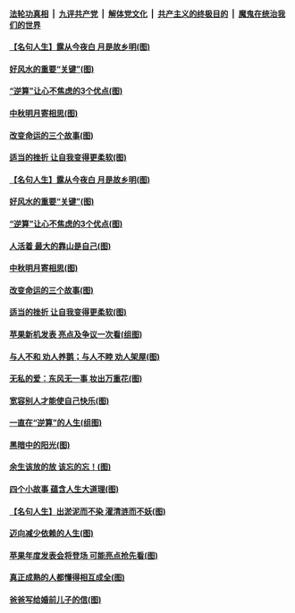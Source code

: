 ####  [法轮功真相](../../../../basic/blob/master/README.md?t=09121713) &nbsp;|&nbsp; [九评共产党](../../../../9ping.md/blob/master/README.md?t=09121713) &nbsp;|&nbsp; [解体党文化](../../../../jtdwh.md/blob/master/README.md?t=09121713)  &nbsp;|&nbsp; [共产主义的终极目的](../../../../gczydzjmd.md/blob/master/README.md?t=09121713) &nbsp;|&nbsp; [魔鬼在统治我们的世界](../../../../mgztzwmdsj.md/blob/master/README.md?t=09121713) 

#### [【名句人生】露从今夜白 月是故乡明(图)](../pages/p8/906558.md?t=09121713) 

#### [好风水的重要“关键”(图)](../pages/p8/907087.md?t=09121713) 

#### [“逆算”让心不焦虑的3个优点(图)](../pages/p8/907070.md?t=09121713) 

#### [中秋明月寄相思(图)](../pages/p8/906932.md?t=09121713) 

#### [改变命运的三个故事(图)](../pages/p8/906257.md?t=09121713) 

#### [适当的挫折 让自我变得更柔软(图)](../pages/p8/906984.md?t=09121713) 

#### [【名句人生】露从今夜白 月是故乡明(图)](../pages/p8/906558.md?t=09121713) 

#### [好风水的重要“关键”(图)](../pages/p8/907087.md?t=09121713) 

#### [“逆算”让心不焦虑的3个优点(图)](../pages/p8/907070.md?t=09121713) 

#### [人活着 最大的靠山是自己(图)](../pages/p8/906329.md?t=09121713) 

#### [中秋明月寄相思(图)](../pages/p8/906932.md?t=09121713) 

#### [改变命运的三个故事(图)](../pages/p8/906257.md?t=09121713) 

#### [适当的挫折 让自我变得更柔软(图)](../pages/p8/906984.md?t=09121713) 

#### [苹果新机发表 亮点及争议一次看(组图)](../pages/p8/906967.md?t=09121713) 

#### [与人不和 劝人养鹅；与人不睦 劝人架屋(图)](../pages/p8/906905.md?t=09121713) 

#### [无私的爱：东风无一事 妆出万重花(图)](../pages/p8/906862.md?t=09121713) 

#### [宽容别人才能使自己快乐(图)](../pages/p8/906553.md?t=09121713) 

#### [一直在“逆算”的人生(组图)](../pages/p8/906796.md?t=09121713) 

#### [黑暗中的阳光(图)](../pages/p8/904616.md?t=09121713) 

#### [余生该放的放 该忘的忘！(图)](../pages/p8/906090.md?t=09121713) 

#### [四个小故事 蕴含人生大道理(图)](../pages/p8/906252.md?t=09121713) 

#### [【名句人生】出淤泥而不染 濯清涟而不妖(图)](../pages/p8/906444.md?t=09121713) 

#### [迈向减少依赖的人生(图)](../pages/p8/906794.md?t=09121713) 

#### [苹果年度发表会将登场 可能亮点抢先看(图)](../pages/p8/906649.md?t=09121713) 

#### [真正成熟的人都懂得相互成全(图)](../pages/p8/906442.md?t=09121713) 

#### [爸爸写给婚前儿子的信(图)](../pages/p8/905680.md?t=09121713) 

